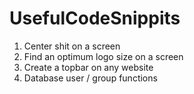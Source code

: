 # UsefulCodeSnippits

1) Center shit on a screen
2) Find an optimum logo size on a screen
3) Create a topbar on any website
4) Database user / group functions
